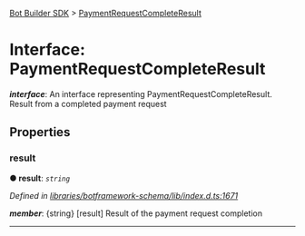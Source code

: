 [Bot Builder SDK](../README.md) > [PaymentRequestCompleteResult](../interfaces/botbuilder.paymentrequestcompleteresult.md)



# Interface: PaymentRequestCompleteResult

*__interface__*: An interface representing PaymentRequestCompleteResult. Result from a completed payment request



## Properties
<a id="result"></a>

###  result

**●  result**:  *`string`* 

*Defined in [libraries/botframework-schema/lib/index.d.ts:1671](https://github.com/Microsoft/botbuilder-js/blob/c748a95/libraries/botframework-schema/lib/index.d.ts#L1671)*


*__member__*: {string} [result] Result of the payment request completion





___


